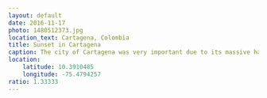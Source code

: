 ```yaml
---
layout: default
date: 2016-11-17
photo: 1480512373.jpg
location_text: Cartagena, Colombia
title: Sunset in Cartagena
caption: The city of Cartagena was very important due to its massive harbor. The historical city center has a lot of hispanic influences and is very colorful. But the outside part is very very poor and stinks so much. The inequality is very strong between the rich tourists and the poor locals there.
location:
    latitude: 10.3910485
    longitude: -75.4794257
ratio: 1.33333
---
```

